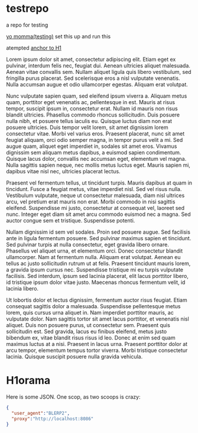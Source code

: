 # testrepo
a repo for testing

[yo momma(testing)](wiki) set this up and run this

atempted [anchor to H1](#h1orama)

Lorem ipsum dolor sit amet, consectetur adipiscing elit. Etiam eget ex pulvinar, interdum felis nec, feugiat dui. Aenean ultricies aliquet malesuada. Aenean vitae convallis sem. Nullam aliquet ligula quis libero vestibulum, sed fringilla purus placerat. Sed scelerisque eros a nisl vulputate venenatis. Nulla accumsan augue et odio ullamcorper egestas. Aliquam erat volutpat.

Nunc vulputate sapien quam, sed eleifend ipsum viverra a. Aliquam metus quam, porttitor eget venenatis ac, pellentesque in est. Mauris at risus tempor, suscipit ipsum in, consectetur erat. Nullam id mauris non risus blandit ultricies. Phasellus commodo rhoncus sollicitudin. Duis posuere nulla nibh, et posuere tellus iaculis eu. Quisque luctus diam non erat posuere ultricies. Duis tempor velit lorem, sit amet dignissim lorem consectetur vitae. Morbi vel varius eros. Praesent placerat, nunc sit amet feugiat aliquam, orci odio semper magna, in tempor purus velit a mi. Sed augue quam, aliquet eget imperdiet in, sodales sit amet eros. Vivamus dignissim sem aliquam metus dapibus, a euismod sapien condimentum. Quisque lacus dolor, convallis nec accumsan eget, elementum vel magna. Nulla sagittis sapien neque, nec mollis metus luctus eget. Mauris sapien mi, dapibus vitae nisl nec, ultricies placerat lectus.

Praesent vel fermentum tellus, ut tincidunt turpis. Mauris dapibus at quam in tincidunt. Fusce a feugiat metus, vitae imperdiet nisl. Sed vel risus nulla. Vestibulum vulputate, neque ut consectetur malesuada, diam nisl ultrices arcu, vel pretium erat mauris non erat. Morbi commodo in nisi sagittis eleifend. Suspendisse mi justo, consectetur at consequat vel, laoreet sed nunc. Integer eget diam sit amet arcu commodo euismod nec a magna. Sed auctor congue sem et tristique. Suspendisse potenti.

Nullam dignissim id sem vel sodales. Proin sed posuere augue. Sed facilisis ante in ligula fermentum posuere. Sed pulvinar maximus sapien et tincidunt. Sed pulvinar turpis at nulla consectetur, eget gravida libero ornare. Phasellus vel aliquet urna, et elementum orci. Donec consectetur blandit ullamcorper. Nam at fermentum nulla. Aliquam erat volutpat. Aenean eu tellus ac justo sollicitudin rutrum ut at felis. Praesent tincidunt mauris lorem, a gravida ipsum cursus nec. Suspendisse tristique mi eu turpis vulputate facilisis. Sed interdum, ipsum sed lacinia placerat, elit lacus porttitor libero, id tristique ipsum dolor vitae justo. Maecenas rhoncus fermentum velit, id lacinia libero.

Ut lobortis dolor et lectus dignissim, fermentum auctor risus feugiat. Etiam consequat sagittis dolor a malesuada. Suspendisse pellentesque metus lorem, quis cursus urna aliquet in. Nam imperdiet porttitor mauris, ac vulputate dolor. Nam sagittis tortor sit amet lacus porttitor, et venenatis nisl aliquet. Duis non posuere purus, ut consectetur sem. Praesent quis sollicitudin est. Sed gravida, lacus eu finibus eleifend, metus justo bibendum ex, vitae blandit risus risus id leo. Donec at enim sed quam maximus luctus at a nisi. Praesent in lacus urna. Praesent porttitor dolor at arcu tempor, elementum tempus tortor viverra. Morbi tristique consectetur lacinia. Quisque suscipit posuere nulla gravida vehicula.

# H1orama
Here is some JSON.  One scop, as two scoops is crazy:
```json
{
  "user_agent":"BLERP2", 
  "proxy":"http://localhost:8086"
}

```
